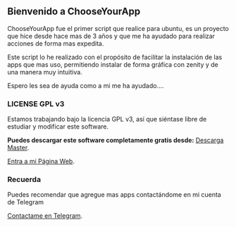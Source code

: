 
## Bienvenido a ChooseYourApp

ChooseYourApp fue el primer script que realice para ubuntu, es un proyecto que hice desde hace mas de 3 años y que me ha ayudado para realizar acciones de forma mas expedita.

Este script lo he realizado con el propósito de facilitar la instalación de las apps que mas uso, permitiendo instalar de forma gráfica con zenity y de una manera muy intuitiva.

Espero les sea de ayuda como a mi me ha ayudado….

### LICENSE GPL v3 

Estamos trabajando bajo la licencia GPL v3, así que siéntase libre de estudiar y modificar este software.


**Puedes descargar este software completamente gratis desde:**
[Descarga Master](https://github.com/KajiiNarumi/ChooseYourApp/archive/master.zip).


[Entra a mi Página Web](http://kajiinarumi.webutu.com/).

### Recuerda 

Puedes recomendar que agregue mas apps contactándome en mi cuenta de Telegram

[Contactame en Telegram](https://t.me/KajiiNarumiChannel). 
